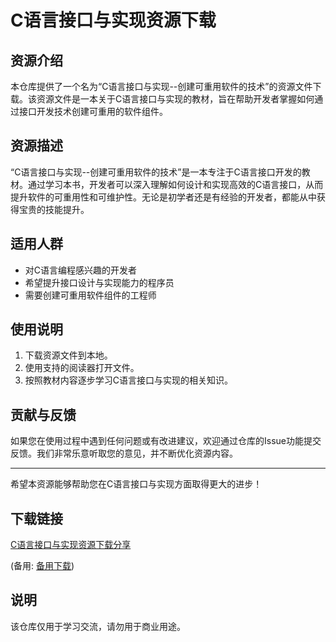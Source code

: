 # C语言接口与实现资源下载

## 资源介绍

本仓库提供了一个名为“C语言接口与实现--创建可重用软件的技术”的资源文件下载。该资源文件是一本关于C语言接口与实现的教材，旨在帮助开发者掌握如何通过接口开发技术创建可重用的软件组件。

## 资源描述

“C语言接口与实现--创建可重用软件的技术”是一本专注于C语言接口开发的教材。通过学习本书，开发者可以深入理解如何设计和实现高效的C语言接口，从而提升软件的可重用性和可维护性。无论是初学者还是有经验的开发者，都能从中获得宝贵的技能提升。

## 适用人群

- 对C语言编程感兴趣的开发者
- 希望提升接口设计与实现能力的程序员
- 需要创建可重用软件组件的工程师

## 使用说明

1. 下载资源文件到本地。
2. 使用支持的阅读器打开文件。
3. 按照教材内容逐步学习C语言接口与实现的相关知识。

## 贡献与反馈

如果您在使用过程中遇到任何问题或有改进建议，欢迎通过仓库的Issue功能提交反馈。我们非常乐意听取您的意见，并不断优化资源内容。

---

希望本资源能够帮助您在C语言接口与实现方面取得更大的进步！

## 下载链接
[C语言接口与实现资源下载分享](https://pan.quark.cn/s/7a7d459a2186) 

(备用: [备用下载](https://pan.baidu.com/s/12cxo5525hB06Xs5LgTJ-gg?pwd=1234))

## 说明

该仓库仅用于学习交流，请勿用于商业用途。
